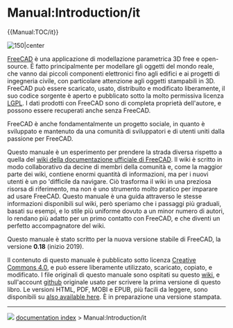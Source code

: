 # Manual:Introduction/it
{{Manual:TOC/it}}

![150\|center](images/Crystal_Clear_manual.png )

[FreeCAD](http://www.freecadweb.org) è una applicazione di modellazione parametrica 3D free e open-source. È fatto principalmente per modellare gli oggetti del mondo reale, che vanno dai piccoli componenti elettronici fino agli edifici e ai progetti di ingegneria civile, con particolare attenzione agli oggetti stampabili in 3D. FreeCAD può essere scaricato, usato, distribuito e modificato liberamente, il suo codice sorgente è aperto e pubblicato sotto la molto permissiva licenza [LGPL](https://en.wikipedia.org/wiki/GNU_Lesser_General_Public_License). I dati prodotti con FreeCAD sono di completa proprietà dell\'autore, e possono essere recuperati anche senza FreeCAD.

FreeCAD è anche fondamentalmente un progetto sociale, in quanto è sviluppato e mantenuto da una comunità di sviluppatori e di utenti uniti dalla passione per FreeCAD.

Questo manuale è un esperimento per prendere la strada diversa rispetto a quella del [wiki della documentazione ufficiale di FreeCAD](Main_Page/it.md). Il wiki è scritto in modo collaborativo da decine di membri della comunità e, come la maggior parte dei wiki, contiene enormi quantità di informazioni, ma per i nuovi utenti è un po \'difficile da navigare. Ciò trasforma il wiki in una preziosa risorsa di riferimento, ma non è uno strumento molto pratico per imparare ad usare FreeCAD. Questo manuale è una guida attraverso le stesse informazioni disponibili sul wiki, però speriamo che i passaggi più graduali, basati su esempi, e lo stile più uniforme dovuto a un minor numero di autori, lo rendano più adatto per un primo contatto con FreeCAD, e che diventi un perfetto accompagnatore del wiki.

Questo manuale è stato scritto per la nuova versione stabile di FreeCAD, la versione **0.18** (inizio 2019).

Il contenuto di questo manuale è pubblicato sotto licenza [Creative Commons 4.0](http://creativecommons.org/licenses/by/4.0/), e può essere liberamente utilizzato, scaricato, copiato, e modificato. I file originali di questo manuale sono ospitati su questo [wiki](Main_Page/it.md), e sull\'account [github](https://github.com/yorikvanhavre/FreeCAD-manual) originale usato per scrivere la prima versione di questo libro. Le versioni HTML, PDF, MOBI e EPUB, più facili da leggere, sono disponibili su [also available here](https://github.com/yorikvanhavre/FreeCAD-manual/releases). È in preparazione una versione stampata.



---
![](images/Button_right.svg) [documentation index](../README.md) > Manual:Introduction/it
